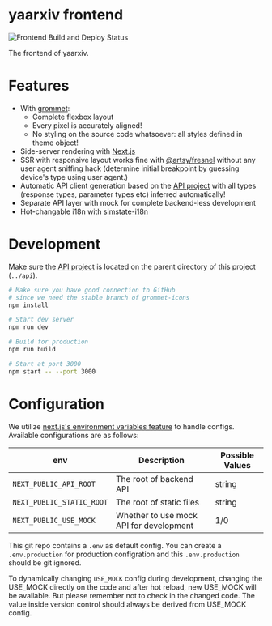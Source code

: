 # yaarxiv frontend

![Frontend Build and Deploy Status](https://img.shields.io/github/workflow/status/ddadaal/yaarxiv/Build%20and%20Publish%20frontend?label=Frontend%20Build%20and%20Deploy&style=flat-square)

The frontend of yaarxiv.

# Features

- With [grommet](https://v2.grommet.io/):
    - Complete flexbox layout
    - Every pixel is accurately aligned!
    - No styling on the source code whatsoever: all styles defined in theme object!
- Side-server rendering with [Next.js](https://nextjs.org/)
- SSR with responsive layout works fine with [@artsy/fresnel](https://github.com/artsy/fresnel) without any user agent sniffing hack (determine initial breakpoint by guessing device's type using user agent.)
- Automatic API client generation based on the [API project](https://github.com/ddadaal/yaarxiv/tree/master/api) with all types (response types, parameter types etc) inferred automatically!
- Separate API layer with mock for complete backend-less development
- Hot-changable i18n with [simstate-i18n](https://github.com/ddadaal/simstate-i18n)

# Development

Make sure the [API project](https://github.com/ddadaal/yaarxiv/tree/master/api) is located on the parent directory of this project (`../api`).

```bash
# Make sure you have good connection to GitHub
# since we need the stable branch of grommet-icons
npm install

# Start dev server
npm run dev

# Build for production
npm run build

# Start at port 3000
npm start -- --port 3000
```

# Configuration

We utilize [next.js's environment variables feature](https://nextjs.org/docs/basic-features/environment-variables) to handle configs. Available configurations are as follows:

| env                       | Description                             | Possible Values |
| ------------------------- | --------------------------------------- | --------------- |
| `NEXT_PUBLIC_API_ROOT`    | The root of backend API                 | string          |
| `NEXT_PUBLIC_STATIC_ROOT` | The root of static files                | string          |
| `NEXT_PUBLIC_USE_MOCK`    | Whether to use mock API for development | 1/0             |


This git repo contains a `.env` as default config. You can create a `.env.production` for production configration and this `.env.production` should be git ignored.

To dynamically changing `USE_MOCK` config during development, changing the USE_MOCK directly on the code and after hot reload, new USE_MOCK will be available. But please remember not to check in the changed code. The value inside version control should always be derived from USE_MOCK config.
